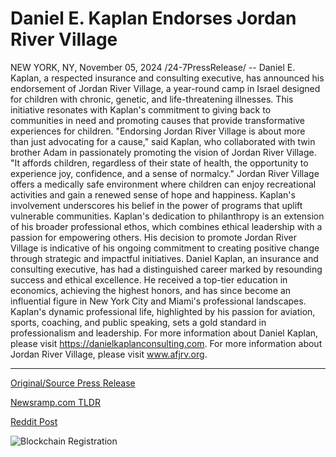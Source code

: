 # Daniel E. Kaplan Endorses Jordan River Village

NEW YORK, NY, November 05, 2024 /24-7PressRelease/ -- Daniel E. Kaplan, a respected insurance and consulting executive, has announced his endorsement of Jordan River Village, a year-round camp in Israel designed for children with chronic, genetic, and life-threatening illnesses. This initiative resonates with Kaplan's commitment to giving back to communities in need and promoting causes that provide transformative experiences for children.  "Endorsing Jordan River Village is about more than just advocating for a cause," said Kaplan, who collaborated with twin brother Adam in passionately promoting the vision of Jordan River Village. "It affords children, regardless of their state of health, the opportunity to experience joy, confidence, and a sense of normalcy."  Jordan River Village offers a medically safe environment where children can enjoy recreational activities and gain a renewed sense of hope and happiness. Kaplan's involvement underscores his belief in the power of programs that uplift vulnerable communities.  Kaplan's dedication to philanthropy is an extension of his broader professional ethos, which combines ethical leadership with a passion for empowering others. His decision to promote Jordan River Village is indicative of his ongoing commitment to creating positive change through strategic and impactful initiatives.  Daniel Kaplan, an insurance and consulting executive, has had a distinguished career marked by resounding success and ethical excellence. He received a top-tier education in economics, achieving the highest honors, and has since become an influential figure in New York City and Miami's professional landscapes. Kaplan's dynamic professional life, highlighted by his passion for aviation, sports, coaching, and public speaking, sets a gold standard in professionalism and leadership.  For more information about Daniel Kaplan, please visit https://danielkaplanconsulting.com.  For more information about Jordan River Village, please visit www.afjrv.org. 

---

[Original/Source Press Release](https://www.24-7pressrelease.com/press-release/515884/daniel-e-kaplan-endorses-jordan-river-village)
                    

[Newsramp.com TLDR](https://newsramp.com/curated-news/insurance-executive-daniel-e-kaplan-endorses-jordan-river-village-in-israel/8fe82832cf36d9769e34bc2e9400a8e5) 

 



[Reddit Post](https://www.reddit.com/r/newsramp/comments/1gk1z1r/insurance_executive_daniel_e_kaplan_endorses/) 



![Blockchain Registration](https://cdn.newsramp.app/24-7PressRelease/qrcode/2411/5/pineAKoR.webp)